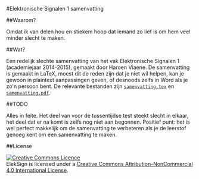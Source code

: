 #Elektronische Signalen 1 samenvatting

##Waarom?

Omdat ik van delen hou en stiekem hoop dat iemand zo lief is om hem veel minder slecht te maken.

##Wat?

Een redelijk slechte samenvatting van het vak Elektronische Signalen 1 (academiejaar 2014-2015), gemaakt door Haroen Viaene. De samenvatting is gemaakt in LaTeX, moest dit de reden zijn dat je niet wil helpen, kan je gewoon in plaintext aanpassingen geven, of desnoods zelfs in Word als je zo'n persoon bent. De relevante bestanden zijn [`samenvatting.tex`](./samenvatting.tex) en [`samenvatting.pdf`](./samenvatting.pdf).

##TODO

Alles in feite. Het deel van voor de tussentijdse test steekt slecht in elkaar, het deel dat er na komt is zelfs nog niet aan begonnen. Positief punt: het is wel perfect makkelijk om de samenvatting te verbeteren als je de leerstof genoeg kent om een samenvatting te maken.

##License

<a rel="license" href="http://creativecommons.org/licenses/by-nc/4.0/"><img alt="Creative Commons Licence" style="border-width:0" src="https://i.creativecommons.org/l/by-nc/4.0/88x31.png" /></a><br /><span xmlns:dct="http://purl.org/dc/terms/" href="http://purl.org/dc/dcmitype/Text" property="dct:title" rel="dct:type">ElekSign</span> is licensed under a <a rel="license" href="http://creativecommons.org/licenses/by-nc/4.0/">Creative Commons Attribution-NonCommercial 4.0 International License</a>.
